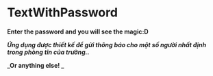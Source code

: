 # TextWithPassword
**Enter the password and you will see the magic:D**

**_Ứng dụng được thiết kế để gửi thông báo cho một số người nhất định trong phòng tin của trường.._**

**_Or anything else! _**
